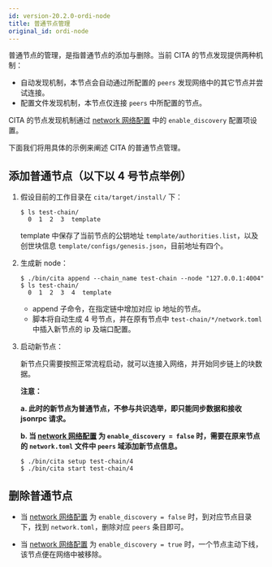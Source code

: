 ```yaml
---
id: version-20.2.0-ordi-node
title: 普通节点管理
original_id: ordi-node
---
```


普通节点的管理，是指普通节点的添加与删除。当前 CITA 的节点发现提供两种机制：

* 自动发现机制，本节点会自动通过所配置的 `peers` 发现网络中的其它节点并尝试连接。
* 配置文件发现机制，本节点仅连接 `peers` 中所配置的节点。

CITA 的节点发现机制通过 [network 网络配置] 中的 `enable_discovery` 配置项设置。

下面我们将用具体的示例来阐述 CITA 的普通节点管理。

## 添加普通节点（以下以 4 号节点举例）

1. 假设目前的工作目录在 `cita/target/install/` 下：

   ```shell
   $ ls test-chain/
     0  1  2  3  template
   ```

   template 中保存了当前节点的公钥地址 `template/authorities.list`，以及创世块信息 `template/configs/genesis.json`，目前地址有四个。

2. 生成新 node：

   ```shell
   $ ./bin/cita append --chain_name test-chain --node "127.0.0.1:4004"
   $ ls test-chain/
     0  1  2  3  4  template
   ```

   - append 子命令，在指定链中增加对应 ip 地址的节点。
   - 脚本将自动生成 4 号节点，并在原有节点中 `test-chain/*/network.toml` 中插入新节点的 ip 及端口配置。

3. 启动新节点：

   新节点只需要按照正常流程启动，就可以连接入网络，并开始同步链上的块数据。

   **注意：**

   **a. 此时的新节点为普通节点，不参与共识选举，即只能同步数据和接收 jsonrpc 请求。**

   **b. 当 [network 网络配置] 为 `enable_discovery = false` 时，需要在原来节点的 `network.toml` 文件中 `peers` 域添加新节点信息。**

   ```shell
   $ ./bin/cita setup test-chain/4
   $ ./bin/cita start test-chain/4
   ```

## 删除普通节点

* 当 [network 网络配置] 为 `enable_discovery = false` 时，到对应节点目录下，找到 `network.toml`，删除对应 `peers` 条目即可。

* 当 [network 网络配置] 为 `enable_discovery = true` 时，一个节点主动下线，该节点便在网络中被移除。

[network 网络配置]: ../configuration-guide/service-config#network
